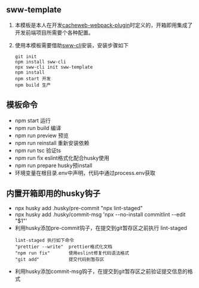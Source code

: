## sww-template

1. 本模板是本人在开发[cacheweb-webpack-plugin](https://www.npmjs.com/package/cacheweb-webpack-plugin)时定义的，开箱即用集成了开发前端项目所需要个各种配置。
2. 使用本模板需要借助[sww-cli](https://www.npmjs.com/package/sww-cli)安装，安装步骤如下
   
    ```
    git init
    npm install sww-cli
    npx sww-cli init sww-template
    npm install
    npm start 开发
    npm build 生产
    ```
## 模板命令

+ npm start           运行
+ npm run build       编译
+ npm run preview     预览
+ npm run reinstall   重新安装依赖
+ npm run tsc         验证ts
+ npm run fix         eslint格式化配合husky使用
+ npm run prepare     husky预install
+ 环境变量在根目录.env中声明，代码中通过process.env获取

## 内置开箱即用的husky钩子

+ npx husky add .husky/pre-commit "npx lint-staged"
+ npx husky add .husky/commit-msg 'npx --no-install commitlint --edit "$1"'
+ 利用husky添加pre-commit钩子，在提交到git暂存区之前执行 lint-staged
  ```
  lint-staged 执行如下命令
  "prettier --write"  prettier格式化文档
  "npm run fix"       使用eslint修复代码语法格式
  "git add"           提交代码到暂存区
  ```
+ 利用husky添加commit-msg钩子，在提交到git暂存区之前验证提交信息的格式
